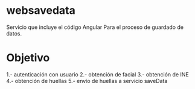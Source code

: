 # websavedata

Servicio que incluye el código Angular
Para el proceso de guardado de datos.

# Objetivo 

1.- autenticación con usuario 
2.- obtención de facial 
3.- obtención de INE
4.- obtención de huellas
5.- envío de huellas a servicio saveData




